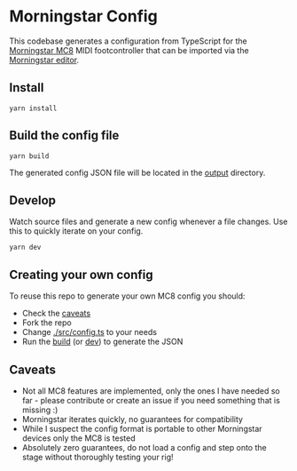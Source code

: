# Morningstar Config

This codebase generates a configuration from TypeScript for the [Morningstar MC8](https://www.morningstarfx.com/mc8-midi-controller) MIDI footcontroller that can be imported via the [Morningstar editor](https://editor-mkii.morningstar.io/mcgen2).

## Install

```
yarn install
```

## Build the config file

```
yarn build
```

The generated config JSON file will be located in the [output](./output) directory.

## Develop

Watch source files and generate a new config whenever a file changes. Use this to quickly iterate on your config.

```
yarn dev
```

## Creating your own config

To reuse this repo to generate your own MC8 config you should:
- Check the [caveats](#caveats)
- Fork the repo
- Change [./src/config.ts](./src/config.ts) to your needs
- Run the [build](#build-the-config-file) (or [dev](#develop)) to generate the JSON

## Caveats


- Not all MC8 features are implemented, only the ones I have needed so far - please contribute or create an issue if you need something that is missing :)
- Morningstar iterates quickly, no guarantees for compatibility
- While I suspect the config format is portable to other Morningstar devices only the MC8 is tested
- Absolutely zero guarantees, do not load a config and step onto the stage without thoroughly testing your rig!
